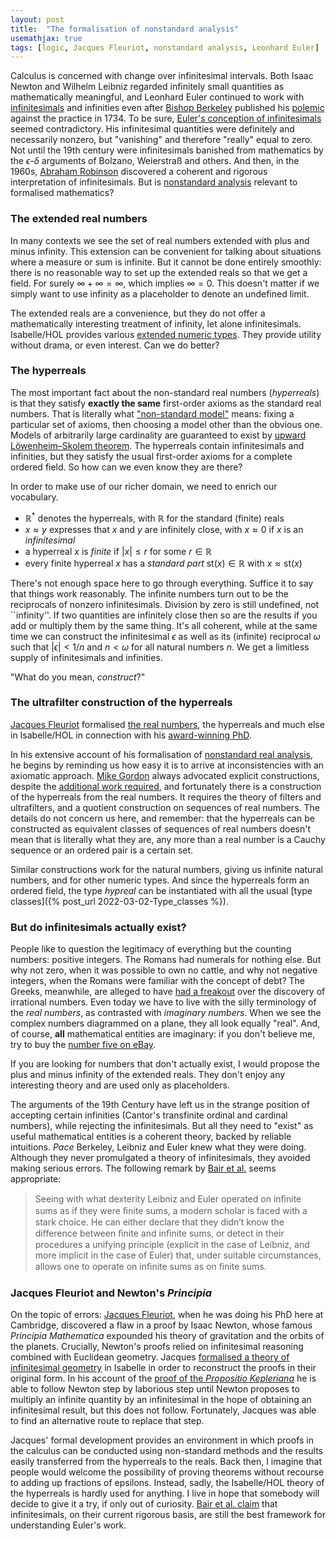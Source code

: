 ```yaml
---
layout: post
title:  "The formalisation of nonstandard analysis"
usemathjax: true 
tags: [logic, Jacques Fleuriot, nonstandard analysis, Leonhard Euler]
---
```


Calculus is concerned with change over infinitesimal intervals. Both Isaac Newton and Wilhelm Leibniz regarded infinitely small quantities as mathematically meaningful, and Leonhard Euler continued to work with 
[infinitesimals](https://plato.stanford.edu/entries/continuity/) and infinities even after [Bishop Berkeley](https://en.wikipedia.org/wiki/George_Berkeley) published his [polemic](https://en.wikipedia.org/wiki/The_Analyst) against the practice in 1734.
To be sure, [Euler's conception of infinitesimals](https://rdcu.be/cSXiN) seemed contradictory. His infinitesimal quantities were definitely and necessarily nonzero, but "vanishing" and therefore "really" equal to zero.
Not until the 19th century were infinitesimals banished from mathematics by the $\epsilon$-$\delta$ arguments of Bolzano, Weierstraß and others.
And then, in the 1960s, [Abraham Robinson](https://en.wikipedia.org/wiki/Abraham_Robinson) discovered a coherent and rigorous interpretation of infinitesimals.
But is [nonstandard analysis](https://en.wikipedia.org/wiki/Nonstandard_analysis) relevant to formalised mathematics?

### The extended real numbers

In many contexts we see the set of real numbers extended with plus and minus infinity.
This extension can be convenient for talking about situations where a measure or sum is infinite.
But it cannot be done entirely smoothly: there is no reasonable way to set up the extended reals so that we get a field.
For surely $\infty+\infty=\infty$, which implies $\infty=0$.
This doesn't matter if we simply want to use infinity as a placeholder to denote an undefined limit.

The extended reals are a convenience, but they do not offer a mathematically interesting treatment of infinity, let alone infinitesimals.
Isabelle/HOL provides various [extended numeric types](https://isabelle.in.tum.de/dist/library/HOL/HOL-Library/Extended_Real.html).
They provide utility without drama, or even interest.
Can we do better?

### The hyperreals

The most important fact about the non-standard real numbers (*hyperreals*) is that they satisfy **exactly the same** first-order axioms as the standard real numbers.
That is literally what ["non-standard model"](https://plato.stanford.edu/entries/model-theory) means: fixing a particular set of axioms, then choosing a model other than the obvious one.
Models of arbitrarily large cardinality are guaranteed to exist by [upward Löwenheim–Skolem theorem](https://en.wikipedia.org/wiki/Löwenheim–Skolem_theorem).
The hyperreals contain infinitesimals and infinities, but they satisfy the usual first-order axioms for a complete ordered field.
So how can we even know they are there?

In order to make use of our richer domain, we need to enrich our vocabulary.

* $\mathbb{R}^*$ denotes the hyperreals, with $\mathbb{R}$ for the standard (finite) reals
* $x\approx y$ expresses that $x$ and $y$ are infinitely close, with $x\approx 0$ if $x$ is an *infinitesimal*
* a hyperreal $x$ is *finite* if $\lvert x \rvert\le r$ for some $r\in\mathbb{R}$
* every finite hyperreal $x$ has a *standard part* $\textrm{st}(x)\in\mathbb{R}$ with $x\approx\textrm{st}(x)$

There's not enough space here to go through everything. Suffice it to say that things work reasonably. The infinite numbers turn out to be the reciprocals of nonzero infinitesimals.
Division by zero is still undefined, not ``infinity''. If two quantities are infinitely close then so are the results if you add or multiply them by the same thing. It's all coherent, while at the same time we can construct the infinitesimal $\epsilon$ as well as its (infinite) reciprocal $\omega$ such that $\lvert\epsilon\rvert<1/n$ and $n<\omega$ for all natural numbers $n$.
We get a limitless supply of infinitesimals and infinities.

"What do you mean, *construct*?"

### The ultrafilter construction of the hyperreals

[Jacques Fleuriot](https://homepages.inf.ed.ac.uk/jdf/) formalised
[the real numbers](https://rdcu.be/cRUFK), the hyperreals and much else in Isabelle/HOL in connection with his [award-winning PhD](https://www.amazon.com/Combination-Nonstandard-Application-Distinguished-Dissertations/dp/1852334665).

In his extensive account of his formalisation of
[nonstandard real analysis](https://dx.doi.org/10.1112/S1461157000000267),
he begins by reminding us how easy it is to arrive at inconsistencies with an axiomatic approach.
[Mike Gordon](https://www.cl.cam.ac.uk/archive/mjcg/) always advocated explicit constructions, despite the [additional work required](https://www.azquotes.com/quote/568414),
and fortunately there is a construction of the hyperreals from the real numbers.
It requires the theory of filters and ultrafilters, and a quotient construction on sequences of real numbers.
The details do not concern us here, and remember: that the hyperreals can be constructed as equivalent classes of sequences of real numbers doesn't mean that is literally what they are, any more than a real number is a Cauchy sequence or an ordered pair is a certain set.

Similar constructions work for the natural numbers, giving us infinite natural numbers, and for other numeric types.
And since the hyperreals form an ordered field, the type *hypreal* can be instantiated with all the usual [type classes]({% post_url 2022-03-02-Type_classes %}).


### But do infinitesimals actually exist?

People like to question the legitimacy of everything but the counting numbers: positive integers.
The Romans had numerals for nothing else.
But why not zero, when it was possible to own no cattle, and why not negative integers, 
when the Romans were familiar with the concept of debt?
The Greeks, meanwhile, are alleged to have [had a freakout](https://nrich.maths.org/2671)
over the discovery of irrational numbers.
Even today we have to live with the silly terminology of the *real numbers*, as contrasted with *imaginary numbers*.
When we see the complex numbers diagrammed on a plane, they all look equally "real".
And, of course, **all** mathematical entities are imaginary:
if you don't believe me, try to buy the [number five on eBay](https://www.ebay.co.uk/sch/i.html?_nkw=number+five).

If you are looking for numbers that don't actually exist, I would propose the plus and minus infinity of the extended reals. 
They don't enjoy any interesting theory and are used only as placeholders.

The arguments of the 19th Century have left us in the strange position of accepting certain infinities (Cantor's transfinite ordinal and cardinal numbers), while rejecting the infinitesimals.
But all they need to "exist" as useful mathematical entities is a coherent theory, backed by reliable intuitions.
*Pace* Berkeley, Leibniz and Euler knew what they were doing.
Although they never promulgated a theory of infinitesimals, they avoided making serious errors. The following remark by [Bair et al.](https://rdcu.be/cSXiN) seems appropriate:

> Seeing with what dexterity Leibniz and Euler operated on inﬁnite sums as if they were ﬁnite sums, a modern scholar is faced with a stark choice. He can either declare that they didn’t know the difference between ﬁnite and inﬁnite sums, or detect in their procedures a unifying principle (explicit in the case of Leibniz, and more implicit in the case of Euler) that, under suitable circumstances, allows one to operate on inﬁnite sums as on ﬁnite sums.

### Jacques Fleuriot and Newton's *Principia*

On the topic of errors: [Jacques Fleuriot](https://homepages.inf.ed.ac.uk/jdf/), 
when he was doing his PhD here at Cambridge, discovered a flaw in a proof by Isaac Newton, whose famous *Principia Mathematica* expounded his theory of gravitation and the orbits of the planets.
Crucially, Newton's proofs relied on infinitesimal reasoning combined with Euclidean geometry.
Jacques [formalised a theory of infinitesimal geometry](https://rdcu.be/cM63n) in Isabelle in order to reconstruct the proofs in their original form.
In his account of the [proof of the *Propositio Kepleriana*](https://rdcu.be/cIK7a) he is able to follow Newton step by laborious step until Newton proposes to multiply an infinite quantity by an infinitesimal in the hope of obtaining an infinitesimal result, but this does not follow.
Fortunately, Jacques was able to find an alternative route to replace that step.

Jacques' formal development provides an environment in which proofs in the calculus can be conducted using non-standard methods and the results easily transferred from the hyperreals to the reals.
Back then, I imagine that people would welcome the possibility of proving theorems without recourse to adding up fractions of epsilons.
Instead, sadly, the Isabelle/HOL theory of the hyperreals is hardly used for anything.
I live in hope that somebody will decide to give it a try, if only out of curiosity.
[Bair et al. claim](https://rdcu.be/cSXiN) that infinitesimals, on their current rigorous basis, are still the best framework for understanding Euler's work.


